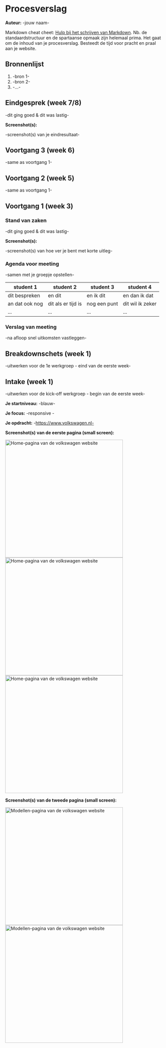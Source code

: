# Procesverslag
**Auteur:** -jouw naam-

Markdown cheat cheet: [Hulp bij het schrijven van Markdown](https://github.com/adam-p/markdown-here/wiki/Markdown-Cheatsheet). Nb. de standaardstructuur en de spartaanse opmaak zijn helemaal prima. Het gaat om de inhoud van je procesverslag. Besteedt de tijd voor pracht en praal aan je website.



## Bronnenlijst
1. -bron 1-
2. -bron 2-
3. -...-



## Eindgesprek (week 7/8)

-dit ging goed & dit was lastig-

**Screenshot(s):**

-screenshot(s) van je eindresultaat-



## Voortgang 3 (week 6)

-same as voortgang 1-



## Voortgang 2 (week 5)

-same as voortgang 1-



## Voortgang 1 (week 3)

### Stand van zaken

-dit ging goed & dit was lastig-

**Screenshot(s):**

-screenshot(s) van hoe ver je bent met korte uitleg-

### Agenda voor meeting

-samen met je groepje opstellen-

| student 1      | student 2          | student 3    | student 4        |
| ---            | ---                | ---          | ---              |
| dit bespreken  | en dit             | en ik dit    | en dan ik dat    |
| an dat ook nog | dit als er tijd is | nog een punt | dit wil ik zeker |
| ...            | ...                | ...          | ...              |

### Verslag van meeting

-na afloop snel uitkomsten vastleggen-



## Breakdownschets (week 1)

-uitwerken voor de 1e werkgroep - eind van de eerste week-



## Intake (week 1)
-uitwerken voor de kick-off werkgroep - begin van de eerste week-

**Je startniveau:** -blauw-

**Je focus:** -responsive -

**Je opdracht:** -https://www.volkswagen.nl-

**Screenshot(s) van de eerste pagina (small screen):**

<img src="images/volkswagen1.jpg" width="375px" alt="Home-pagina van de volkswagen website">

<img src="images/volkswagen2.jpg" width="375px" alt="Home-pagina van de volkswagen website">

<img src="images/volkswagen3.jpg" width="375px" alt="Home-pagina van de volkswagen website">

**Screenshot(s) van de tweede pagina (small screen):**

<img src="images/volkswagen4.jpg" width="375px" alt="Modellen-pagina van de volkswagen website">

<img src="images/volkswagen5.jpg" width="375px" alt="Modellen-pagina van de volkswagen website">
